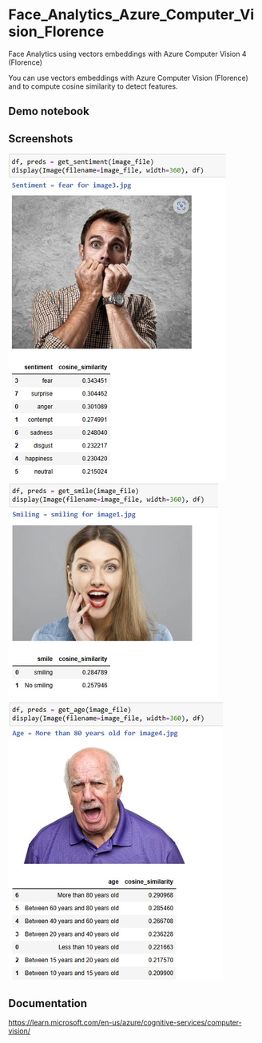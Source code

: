 # Face_Analytics_Azure_Computer_Vision_Florence
Face Analytics using vectors embeddings with Azure Computer Vision 4 (Florence)

You can use vectors embeddings with Azure Computer Vision (Florence) and to compute cosine similarity to detect features.

## Demo notebook

## Screenshots
<img src="example1.jpg">
<img src="example2.jpg">
<img src="example3.jpg">

## Documentation
https://learn.microsoft.com/en-us/azure/cognitive-services/computer-vision/


